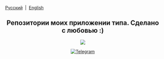 <div align="left">
<a href="/README.md">Русский</a> &nbsp;|&nbsp;
<a href="/README_EN.md">English</a> 
</div>

<h2 align="center">Репозитории моих приложении типа. Сделано с любовью :)</h2>
<p align="center">
  <img src="https://i.ibb.co/Jvw1R0D/anm8094.jpg">
</p>
<p align="center">
  <a href="https://t.me/colaytbio">
    <img src="https://img.shields.io/badge/dynamic/json?style=for-the-badge&colorA=DAE9FC&colorB=056DE8&label=Канал&logo=telegram&query=%24.data.totalSubs&url=https%3A%2F%2Fapi.spencerwoo.com%2Fsubstats%2F%3Fsource%3Dtelegram%26queryKey%3Dcolaytbio" alt="Telegram">
